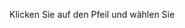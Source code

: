 <!-- markdownlint-disable-file MD041 -->
Klicken Sie auf den Pfeil und wählen Sie

<!-- Referenced images -->
